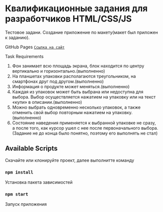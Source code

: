 # Квалификационные задания для разработчиков HTML/CSS/JS

Тестовое задани. Создание приложение по макету(макет был приложен к заданию).

GitHub Pages <a href="https://prostobronik.github.io/-WEB---/">`Ссылка на сайт`</a>

Task Requirements

1. Фон занимает всю площадь экрана, блок находится по центру вертикально и
   горизонтально.(выполненно)
2. На планшетах упаковки располагаются треугольником, на смартфонах друг под
   другом.(выполненно)
3. Информация о продукте может меняться.(выполненно)
4. Каждая из упаковок может быть выбрана или недоступна для выбора. Выбор
   осуществляется нажатием на упаковку или на текст «купи» в описании.(выполненно)
5. Можно выбрать одновременно несколько упаковок, а также отменить свой
   выбор повторным нажатием на упаковку.(выполненно)
6. Состояние наведения применяется к выбранной упаковке не сразу, а после того,
   как курсор ушел с нее после первоначального выбора.(Задание не до конца было понятно, поэтому его выполнять не стал)

## Available Scripts

Скачайте или клонируйте проект, далее выполнитте команду

### `npm install`

Установка пакета зависимостей

### `npm start`

Запуск приложения
